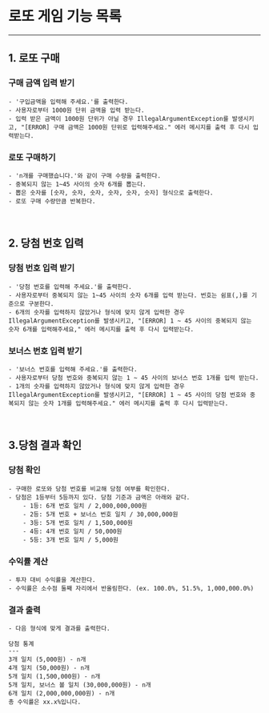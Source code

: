  로또 게임 기능 목록
========
---------------------------------------

## 1. 로또 구매

### 구매 금액 입력 받기 
``````
- '구입금액을 입력해 주세요.'를 출력한다.
- 사용자로부터 1000원 단위 금액을 입력 받는다.
- 입력 받은 금액이 1000원 단위가 아닐 경우 IllegalArgumentException를 발생시키고, "[ERROR] 구매 금액은 1000원 단위로 입력해주세요." 에러 메시지를 출력 후 다시 입력받는다.
``````

### 로또 구매하기
``````
- 'n개를 구매했습니다.'와 같이 구매 수량을 출력한다. 
- 중복되지 않는 1~45 사이의 숫자 6개를 뽑는다.
- 뽑은 숫자를 [숫자, 숫자, 숫자, 숫자, 숫자, 숫자] 형식으로 출력한다.  
- 로또 구매 수량만큼 반복한다.
``````
<br>

## 2. 당첨 번호 입력
### 당첨 번호 입력 받기
```
- '당첨 번호를 입력해 주세요.'를 출력한다.
- 사용자로부터 중복되지 않는 1~45 사이의 숫자 6개를 입력 받는다. 번호는 쉼표(,)를 기준으로 구분한다.
- 6개의 숫자를 입력하지 않았거나 형식에 맞지 않게 입력한 경우 IllegalArgumentException를 발생시키고, "[ERROR] 1 ~ 45 사이의 중복되지 않는 숫자 6개를 입력해주세요," 에러 메시지를 출력 후 다시 입력받는다.
```

### 보너스 번호 입력 받기
```
- '보너스 번호를 입력해 주세요.'를 출력한다.
- 사용자로부터 당첨 번호와 중복되지 않는 1 ~ 45 사이의 보너스 번호 1개를 입력 받는다.
- 1개의 숫자를 입력하지 않았거나 형식에 맞지 않게 입력한 경우 IllegalArgumentException를 발생시키고, "[ERROR] 1 ~ 45 사이의 당첨 번호와 중복되지 않는 숫자 1개를 입력해주세요." 에러 메시지를 출력 후 다시 입력받는다.
```
<br>

## 3.당첨 결과 확인
### 당첨 확인
```
- 구매한 로또와 당첨 번호를 비교해 당첨 여부를 확인한다.
- 당첨은 1등부터 5등까지 있다. 당첨 기준과 금액은 아래와 같다.
    - 1등: 6개 번호 일치 / 2,000,000,000원
    - 2등: 5개 번호 + 보너스 번호 일치 / 30,000,000원
    - 3등: 5개 번호 일치 / 1,500,000원
    - 4등: 4개 번호 일치 / 50,000원
    - 5등: 3개 번호 일치 / 5,000원 
```


### 수익률 계산
```
- 투자 대비 수익률을 계산한다.
- 수익률은 소수점 둘째 자리에서 반올림한다. (ex. 100.0%, 51.5%, 1,000,000.0%)
```

### 결과 출력
```
- 다음 형식에 맞게 결과를 출력한다.

당첨 통계
---
3개 일치 (5,000원) - n개
4개 일치 (50,000원) - n개
5개 일치 (1,500,000원) - n개
5개 일치, 보너스 볼 일치 (30,000,000원) - n개
6개 일치 (2,000,000,000원) - n개
총 수익률은 xx.x%입니다.
```